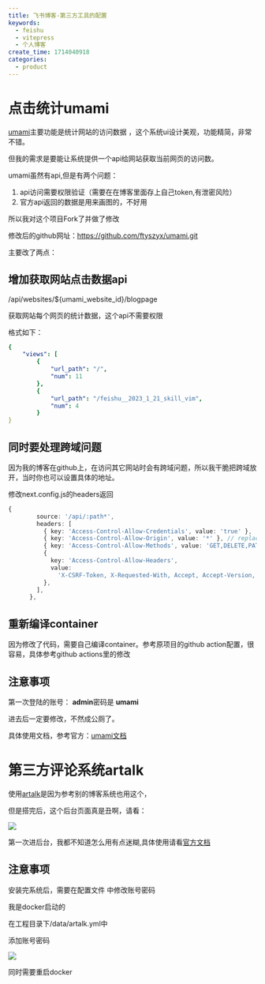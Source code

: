 ```yaml
---
title: 飞书博客-第三方工具的配置
keywords:
  - feishu
  - vitepress
  - 个人博客
create_time: 1714040918
categories:
  - product
---
```



# 点击统计umami

[umami](https://github.com/ftyszyx/umami)主要功能是统计网站的访问数据 ，这个系统ui设计美观，功能精简，非常不错。

但我的需求是要能让系统提供一个api给网站获取当前网页的访问数。

umami虽然有api,但是有两个问题：

1. api访问需要权限验证（需要在在博客里面存上自己token,有泄密风险）
2. 官方api返回的数据是用来画图的，不好用

所以我对这个项目Fork了并做了修改

修改后的github网址：https://github.com/ftyszyx/umami.git

主要改了两点：

## 增加获取网站点击数据api

/api/websites/${umami_website_id}/blogpage

获取网站每个网页的统计数据，这个api不需要权限

格式如下：

```yaml
{
    "views": [
        {
            "url_path": "/",
            "num": 11
        },
        {
            "url_path": "/feishu__2023_1_21_skill_vim",
            "num": 4
        }
}
```

## 同时要处理跨域问题

因为我的博客在github上，在访问其它网站时会有跨域问题，所以我干脆把跨域放开，当时你也可以设置具体的地址。

修改next.config.js的headers返回

```ts
{
        source: '/api/:path*',
        headers: [
          { key: 'Access-Control-Allow-Credentials', value: 'true' },
          { key: 'Access-Control-Allow-Origin', value: '*' }, // replace this your actual origin
          { key: 'Access-Control-Allow-Methods', value: 'GET,DELETE,PATCH,POST,PUT' },
          {
            key: 'Access-Control-Allow-Headers',
            value:
              'X-CSRF-Token, X-Requested-With, Accept, Accept-Version, Content-Length, Content-MD5, Content-Type, Date, X-Api-Version',
          },
        ],
      },
```

## 重新编译container

因为修改了代码，需要自己编译container。参考原项目的github action配置，很容易，具体参考github actions里的修改 

## 注意事项

第一次登陆的账号： **admin**密码是   **umami**

进去后一定要修改，不然成公厕了。

具体使用文档，参考官方：[umami文档](https://umami.is/docs)

# 第三方评论系统artalk

使用[artalk](https://artalk.js.org/)是因为参考别的博客系统也用这个，

但是搭完后，这个后台页面真是丑啊，请看：

<img src="/assets/SOAmbW19Bouo78xyfENc6CKjnvc.png" src-width="1202" class="markdown-img m-auto" src-height="532" align="center"/>

第一次进后台，我都不知道怎么用有点迷糊,具体使用请看[官方文档](https://artalk.js.org/guide/intro.html)

## 注意事项

安装完系统后，需要在配置文件 中修改账号密码

我是docker启动的

在工程目录下/data/artalk.yml中

添加账号密码

<img src="/assets/TKTObVrHMo6FFJx9Q9kc52NRnSf.png" src-width="471" class="markdown-img m-auto" src-height="134" align="center"/>

同时需要重启docker

